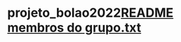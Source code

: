 # projeto_bolao2022[README membros do grupo.txt](https://github.com/caspedro/projeto_bolao2022/files/10198649/README.membros.do.grupo.txt)
